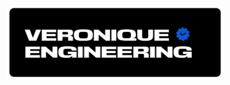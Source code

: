 <!-- GitAds-Verify: DWEAYR3AVETQIIRKHY3P3SLCOINIWRWB -->

![Veronique banner](https://github.com/wearevero/.github/blob/main/assets/banner-tsp.png)
